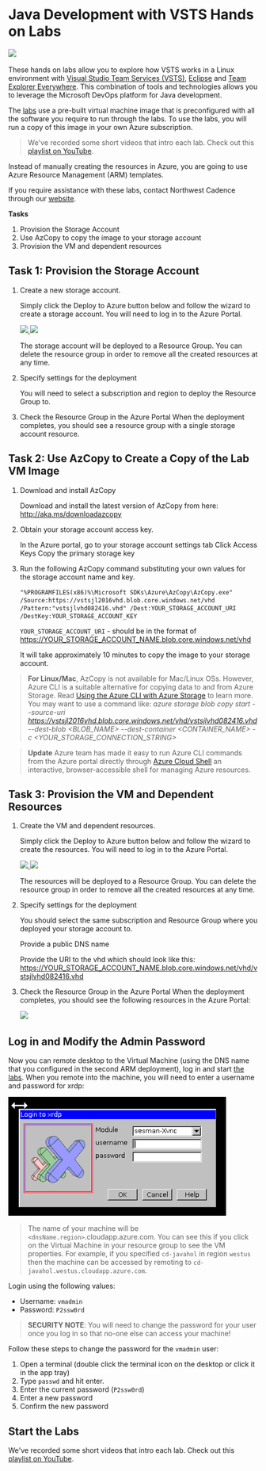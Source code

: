 # Java Development with VSTS Hands on Labs

![](images/all_logo.png)

These hands on labs allow you to explore how VSTS works in a Linux environment with [Visual Studio Team Services (VSTS)](https://www.visualstudio.com/en-us/products/visual-studio-team-services-vs.aspx), [Eclipse](https://eclipse.org/downloads/) and [Team Explorer Everywhere](https://www.visualstudio.com/en-us/products/team-explorer-everywhere-vs.aspx). This combination of tools and technologies allows you to leverage the Microsoft DevOps platform for Java development. 

The [labs](labs/readme.md) use a pre-built virtual machine image that is preconfigured with all the software you require to run through the labs.  To use the labs, you will run a copy of this image in your own Azure subscription.

> We've recorded some short videos that intro each lab. Check out this [playlist on YouTube](https://youtu.be/O1UTj-wZr3k?list=PLu1D89Nlvq9hUaf-wdBXVcKfQiqY7Y0AI).

Instead of manually creating the resources in Azure, you are going to use Azure Resource Management (ARM) templates.

If you require assistance with these labs, contact Northwest Cadence through our [website](http://nwcadence.com).

**Tasks**

1. Provision the Storage Account
2. Use AzCopy to copy the image to your storage account
3. Provision the VM and dependent resources

## Task 1: Provision the Storage Account
    
1. Create a new storage account.
    
    Simply click the Deploy to Azure button below and follow the wizard to create a storage account. You will need to log in to the Azure Portal.
                                                                     
	<a href="https://portal.azure.com/#create/Microsoft.Template/uri/https%3A%2F%2Fraw.githubusercontent.com%2Fnwcadence%2Fjava-dev-vsts%2Farchive%2Fv1%2FJavaDevVSTS-Storage.json" target="_blank">
		<img src="http://azuredeploy.net/deploybutton.png"/>
	</a>
	<a href="http://armviz.io/#/?load=https%3A%2F%2Fraw.githubusercontent.com%2Fnwcadence%2Fjava-dev-vsts%2Farchive%2Fv1%2FJavaDevVSTS-Storage.json" target="_blank">
		<img src="http://armviz.io/visualizebutton.png"/>
	</a>

    The storage account will be deployed to a Resource Group. You can delete the resource group in order to remove all the created resources at any time.

1. Specify settings for the deployment
    
    You will need to select a subscription and region to deploy the Resource Group to.

1. Check the Resource Group in the Azure Portal
    When the deployment completes, you should see a resource group with a single storage account resource.


## Task 2: Use AzCopy to Create a Copy of the Lab VM Image

1. Download and install AzCopy

	Download and install the latest version of AzCopy from here: http://aka.ms/downloadazcopy

1. Obtain your storage account access key.

	In the Azure portal, go to your storage account settings tab
	Click Access Keys
	Copy the primary storage key

1. Run the following AzCopy command substituting your own values for the storage account name and key.

	```
	"%PROGRAMFILES(x86)%\Microsoft SDKs\Azure\AzCopy\AzCopy.exe" /Source:https://vstsjl2016vhd.blob.core.windows.net/vhd /Pattern:"vstsjlvhd082416.vhd" /Dest:YOUR_STORAGE_ACCOUNT_URI /DestKey:YOUR_STORAGE_ACCOUNT_KEY
	```

	`YOUR_STORAGE_ACCOUNT_URI` - should be in the format of https://YOUR_STORAGE_ACCOUNT_NAME.blob.core.windows.net/vhd

	It will take approximately 10 minutes to copy the image to your storage account.

> **For Linux/Mac**, AzCopy is not available for Mac/Linux OSs. However, Azure CLI is a suitable alternative for copying data to and from Azure Storage. Read [Using the Azure CLI with Azure Storage](https://docs.microsoft.com/en-us/azure/storage/storage-azure-cli) to learn more.
> You may want to use a command like: *azure storage blob copy start --source-uri https://vstsjl2016vhd.blob.core.windows.net/vhd/vstsjlvhd082416.vhd  --dest-blob <BLOB_NAME> --dest-container <CONTAINER_NAME> -c <YOUR_STORAGE_CONNECTION_STRING>*

> **Update** Azure team has made it easy to run Azure CLI commands from the Azure portal directly through [Azure Cloud Shell](https://docs.microsoft.com/en-us/azure/cloud-shell/overview) an interactive, browser-accessible shell for managing Azure resources.

## Task 3: Provision the VM and Dependent Resources

1. Create the VM and dependent resources.
    
    Simply click the Deploy to Azure button below and follow the wizard to create the resources. You will need to log in to the Azure Portal.
                                                                     
	<a href="https://portal.azure.com/#create/Microsoft.Template/uri/https%3A%2F%2Fraw.githubusercontent.com%2Fnwcadence%2Fjava-dev-vsts%2Fmaster%2FJavaDevVSTS-VM.json" target="_blank">
		<img src="http://azuredeploy.net/deploybutton.png"/>
	</a>
	<a href="http://armviz.io/#/?load=https%3A%2F%2Fraw.githubusercontent.com%2Fnwcadence%2Fjava-dev-vsts%2Fmaster%2FJavaDevVSTS-VM.json" target="_blank">
		<img src="http://armviz.io/visualizebutton.png"/>
	</a>

    The resources will be deployed to a Resource Group. You can delete the resource group in order to remove all the created resources at any time.

1. Specify settings for the deployment
    
    You should select the same subscription and Resource Group where you deployed your storage account to.

	Provide a public DNS name

	Provide the URI to the vhd which should look like this: https://YOUR_STORAGE_ACCOUNT_NAME.blob.core.windows.net/vhd/vstsjlvhd082416.vhd

1. Check the Resource Group in the Azure Portal
    When the deployment completes, you should see the following resources in the Azure Portal:

    ![](images/resources.png)

## Log in and Modify the Admin Password

Now you can remote desktop to the Virtual Machine (using the DNS name that you configured in the second ARM deployment), log in and start [the labs](labs/readme.md). When you remote into the machine, you will need to enter a username and password for xrdp:

![](images/xrdp.png)

> The name of your machine will be `<dnsName.region>`.cloudapp.azure.com. You can see this if you click on the Virtual Machine in your resource group to see the VM properties. For example, if you specified `cd-javahol` in region `westus` then the machine can be accessed by remoting to `cd-javahol.westus.cloudapp.azure.com`. 

Login using the following values:

- Username: `vmadmin`
- Password: `P2ssw0rd`

> **SECURITY NOTE**: You will need to change the password for your user once you log in so that no-one else can access your machine!

Follow these steps to change the password for the `vmadmin` user:

1. Open a terminal (double click the terminal icon on the desktop or click it in the app tray)
1. Type `passwd` and hit enter.
1. Enter the current password (`P2ssw0rd`)
1. Enter a new password
1. Confirm the new password

## Start the Labs
We've recorded some short videos that intro each lab. Check out this [playlist on YouTube](https://youtu.be/O1UTj-wZr3k?list=PLu1D89Nlvq9hUaf-wdBXVcKfQiqY7Y0AI).
